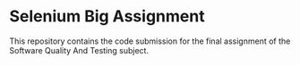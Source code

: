 # Selenium Big Assignment
This repository contains the code submission for the final assignment of the Software Quality And Testing subject.
